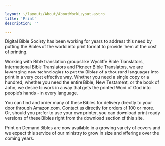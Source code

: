 ```yaml
---

layout: ~/layouts/About/AboutWorkLayout.astro
title: 'Print'
description: ''

---
```


Digital Bible Society has been working for years to address this need by putting the Bibles of the world into print format to provide them at the cost of printing.

Working with Bible translation groups like Wycliffe Bible Translators, International Bible Translators and Pioneer Bible Translators, we are leveraging new technologies to put the Bibles of a thousand languages into print in a very cost effective way. Whether you need a single copy or a hundred, whether you need the entire Bible, New Testament, or the book of John, we desire to work in a way that gets the printed Word of God into people’s hands - in every language.

You can find and order many of these Bibles for delivery directly to your door through Amazon.com. Contact us directly for orders of 100 or more. Or, should you prefer to use your own printer, you can download print ready versions of these Bibles right from the download section of this site.

Print on Demand Bibles are now available in a growing variety of covers and we expect this service of our ministry to grow in size and offerings over the coming years.
